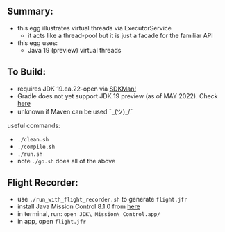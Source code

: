 
Summary:
---------

* this egg illustrates virtual threads via ExecutorService
    - it acts like a thread-pool but it is just a facade for the familiar API
* this egg uses:
    - Java 19 (preview) virtual threads

To Build:
---------

* requires JDK 19.ea.22-open via [SDKMan!](https://sdkman.io/)
* Gradle does not yet support JDK 19 preview (as of MAY 2022). Check [here](https://docs.gradle.org/current/userguide/compatibility.html)
* unknown if Maven can be used ¯\_(ツ)_/¯

useful commands:

* `./clean.sh`
* `./compile.sh`
* `./run.sh`
* note `./go.sh` does all of the above

Flight Recorder:
----------------

* use `./run_with_flight_recorder.sh` to generate `flight.jfr`
* install Java Mission Control 8.1.0 from [here](https://adoptopenjdk.net/jmc.html)
* in terminal, run: `open JDK\ Mission\ Control.app/`
* in app, open `flight.jfr`

